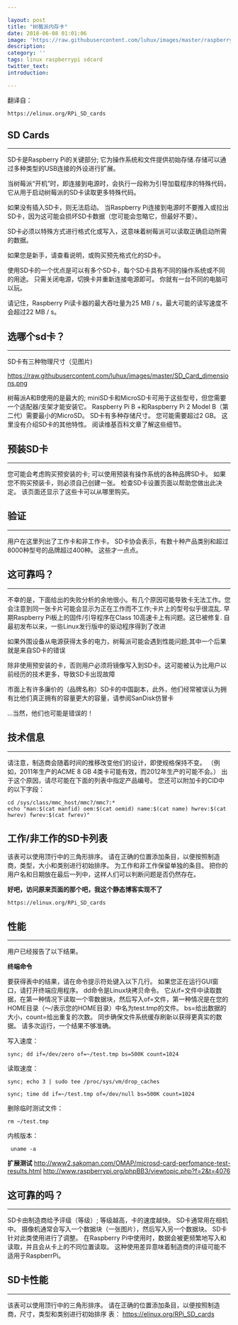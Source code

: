 ```yaml
--- 

layout: post 
title: "树莓派内存卡" 
date: 2018-06-08 01:01:06 
image: 'https://raw.githubusercontent.com/luhux/images/master/raspberrypi3.jpg' 
description: 
category: '' 
tags: linux raspberrypi sdcard
twitter_text: 
introduction: 

--- 
```


翻译自：

    https://elinux.org/RPi_SD_cards
    
## SD Cards

----- 

SD卡是Raspberry Pi的关键部分; 它为操作系统和文件提供初始存储.存储可以通过多种类型的USB连接的外设进行扩展。 

当树莓派“开机”时，即连接到电源时，会执行一段称为引导加载程序的特殊代码，它从用于启动树莓派的SD卡读取更多特殊代码。 

如果没有插入SD卡，则无法启动。 当Raspberry Pi连接到电源时不要推入或拉出SD卡，因为这可能会损坏SD卡数据（您可能会忽略它，但最好不要）。 

SD卡必须以特殊方式进行格式化或写入，这意味着树莓派可以读取正确启动所需的数据。 

如果您是新手，请查看说明，或购买预先格式化的SD卡。 

使用SD卡的一个优点是可以有多个SD卡，每个SD卡具有不同的操作系统或不同的用途。 只需关闭电源，切换卡并重新连接电源即可。 你就有一台不同的电脑可以玩。 

请记住，Raspberry Pi读卡器的最大吞吐量为25 MB / s，最大可能的读写速度不会超过22 MB / s。

## 选哪个sd卡？

---- 

SD卡有三种物理尺寸（见图片)

https://raw.githubusercontent.com/luhux/images/master/SD_Card_dimensions.png

树莓派A和B使用的是最大的; 
miniSD卡和MicroSD卡可用于这些型号，但您需要一个适配器/支架才能安装它。 
Raspberry Pi B +和Raspberry Pi 2 Model B（第二代）需要最小的MicroSD。 
SD卡有多种存储尺寸。 您可能需要超过2 GB。 
这里没有介绍SD卡的其他特性。 
阅读维基百科文章了解这些细节。


## 预装SD卡

----

您可能会考虑购买预安装的卡; 
可以使用预装有操作系统的各种品牌SD卡。 
如果您不购买预装卡，则必须自己创建一张。 
检查SD卡设置页面以帮助您做出此决定。 
该页面还显示了这些卡可以从哪里购买。


## 验证

----

用户在这里列出了工作卡和非工作卡。 
SD卡协会表示，有数十种产品类别和超过8000种型号的品牌超过400种。 
这些才一点点。
## 这可靠吗？

--- 

不幸的是，下面给出的失败分析的余地很小。有几个原因可能导致卡无法工作。您会注意到同一张卡片可能会显示为正在工作而不工作;卡片上的型号似乎很混乱. 
早期Raspberry Pi板上的固件/引导程序在Class 
10高速卡上有问题。这已被修复.
 自最初发布以来，一些Linux发行版中的驱动程序得到了改进
 
如果外围设备从电源获得太多的电力，树莓派可能会遇到性能问题;其中一个后果就是来自SD卡的错误 

除非使用预安装的卡，否则用户必须将镜像写入到SD卡。这可能被认为比用户以前经历的技术更多，导致SD卡出现故障 

市面上有许多廉价的（品牌名称）SD卡的中国副本，此外，他们经常被误认为拥有比他们真正拥有的容量更大的容量，请参阅SanDisk仿冒卡 

...当然，他们也可能是错误的！


## 技术信息


--- 


请注意，制造商会随着时间的推移改变他们的设计，即使规格保持不变。 
（例如，2011年生产的ACME 8 GB 
4类卡可能有效，而2012年生产的可能不会。） 
出于这个原因，请尽可能在下面的列表中指定产品编号。 
您还可以附加卡的CID中的以下字段：


    cd /sys/class/mmc_host/mmc?/mmc?:*
    echo "man:$(cat manfid) oem:$(cat oemid) name:$(cat name) hwrev:$(cat hwrev) fwrev:$(cat fwrev)" 

## 工作/非工作的SD卡列表 


该表可以使用顶行中的三角形排序。 
请在正确的位置添加条目，以便按照制造商，类型，大小和类别进行初始排序。 为工作和非工作保留单独的条目。
把你的用户名和日期放在最后一列中，这样人们可以判断问题是否仍然存在。 

**好吧，访问原来页面的那个吧，我这个静态博客实现不了**

    https://elinux.org/RPi_SD_cards

## 性能

----

用户已经报告了以下结果。 

**终端命令** 

要获得表中的结果，请在命令提示符处键入以下几行。 
如果您正在运行GUI窗口，请打开终端应用程序。 
dd命令是Linux块拷贝命令。 它从if=文件中读取数据，在第一种情况下读取一个零数据块，然后写入of=文件，第一种情况是在您的HOME目录（〜/表示您的HOME目录）中名为test.tmp的文件。 
bs=给出数据的大小，count=给出重复的次数。 
同步确保文件系统缓存刷新以获得更真实的数据。 
请多次运行，一个结果不够准确。

写入速度：

    sync; dd if=/dev/zero of=~/test.tmp bs=500K count=1024 

读取速度：

    sync; echo 3 | sudo tee /proc/sys/vm/drop_caches

    sync; time dd if=~/test.tmp of=/dev/null bs=500K count=1024 

删除临时测试文件：

    rm ~/test.tmp 

内核版本：

     uname -a 

**扩展测试**
    http://www2.sakoman.com/OMAP/microsd-card-perfomance-test-results.html
    http://www.raspberrypi.org/phpBB3/viewtopic.php?f=2&t=4076
## 这可靠的吗？

--- 

SD卡由制造商给予评级（等级）; 
等级越高，卡的速度越快。 SD卡通常用在相机中。 
摄像机通常会写入一个数据块（一张图片），然后写入另一个数据块。 
SD卡针对此类使用进行了调整。 在Raspberry 
Pi中使用时，数据会被更频繁地写入和读取，并且会从卡上的不同位置读取。 
这种使用差异意味着制造商的评级可能不适用于RaspberrPi。
## SD卡性能

---

该表可以使用顶行中的三角形排序。 
请在正确的位置添加条目，以便按照制造商，尺寸，类型和类别进行初始排序 
表：
    https://elinux.org/RPi_SD_cards


